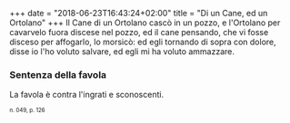 +++
date = "2018-06-23T16:43:24+02:00"
title = "Di un Cane, ed un Ortolano"
+++
Il Cane di un Ortolano cascò in un pozzo, e l'Ortolano per cavarvelo fuora
discese nel pozzo, ed il cane pensando, che vi fosse disceso per affogarlo, lo
morsicò: ed egli tornando di sopra con dolore, disse io l'ho voluto salvare,
ed egli mi ha voluto ammazzare.

### Sentenza della favola
La favola è contra l'ingrati e sconoscenti.

<sub><sub>n. 049, p. 126<sub><sub>
